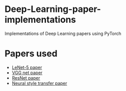 # Deep-Learning-paper-implementations
Implementations of Deep Learning papers using PyTorch

# Papers used
* [LeNet-5 paper](http://yann.lecun.com/exdb/publis/pdf/lecun-01a.pdf)
* [VGG net paper](https://arxiv.org/abs/1409.1556)
* [ResNet paper](https://arxiv.org/abs/1512.03385)
* [Neural style transfer paper](https://arxiv.org/abs/1508.06576)
